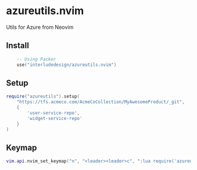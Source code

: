 # azureutils.nvim
Utils for Azure from Neovim

## Install
```lua
	-- Using Packer
	use("interludedesign/azureutils.nvim")
```

## Setup
```lua
require("azureutils").setup(
	"https://tfs.acmeco.com/AcmeCoCollection/MyAwesomeProduct/_git",
	{
		'user-service-repo',
		'widget-service-repo'
	}
)
```

## Keymap
```lua
vim.api.nvim_set_keymap("n", "<leader><leader>c", ":lua require('azureutils').locate_line_in_repo()<CR>", {noremap = true})
```
